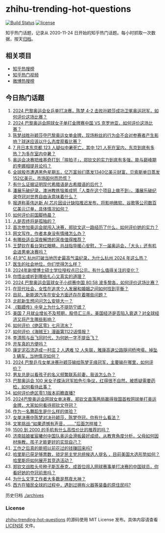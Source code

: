 # zhihu-trending-hot-questions

[![Build Status](https://github.com/justjavac/zhihu-trending-hot-questions/workflows/ci/badge.svg?branch=master)](https://github.com/justjavac/zhihu-trending-hot-questions/actions)
[![license](https://img.shields.io/github/license/justjavac/zhihu-trending-hot-questions)](https://github.com/justjavac/zhihu-trending-hot-questions/blob/master/LICENSE)

知乎热门话题，记录从 2020-11-24
日开始的知乎热门话题。每小时抓取一次数据，按天[归档](./archives)。

## 相关项目

- [知乎热搜榜](https://github.com/justjavac/zhihu-trending-top-search)
- [知乎热门视频](https://github.com/justjavac/zhihu-trending-hot-video)
- [微博热搜榜](https://github.com/justjavac/weibo-trending-hot-search)

## 今日热门话题

<!-- BEGIN -->
<!-- 最后更新时间 Sun Aug 04 2024 07:18:58 GMT+0800 (China Standard Time) -->

1. [2024 巴黎奥运会女乒单打决赛，陈梦 4-2 击败孙颖莎成功卫冕奥运冠军，如何评价这场比赛？](https://www.zhihu.com/question/663368708)
1. [2024 巴黎奥运会网球女子单打金牌赛中国 VS 克罗地亚，如何评价这场比赛？](https://www.zhihu.com/question/663372958)
1. [陈梦战胜孙颖莎夺巴黎奥运女单金牌，现场粉丝的行为会不会对参赛者产生影响？球迷应该以什么态度观看比赛？](https://www.zhihu.com/question/663372550)
1. [7 月日本东京都 123 人疑似中暑死亡，其中 121 人死在室内，东京到底有多热？为多在室内中暑？](https://www.zhihu.com/question/663345461)
1. [奥运会决赛把维基奇打到「摔拍子」，郑钦文的实力到底有多强，能与巅峰期的李娜相提并论吗？](https://www.zhihu.com/question/663379723)
1. [全球股市遭遇黑色星期五，亿万富翁们蒸发1340亿美元财富，贝索斯单日蒸发152亿美元，市场因何而恐慌？](https://www.zhihu.com/question/663362873)
1. [有什么证据证明现代希腊语是古希腊语的后代？](https://www.zhihu.com/question/663157712)
1. [潘展乐破纪录，澳洲教练恼羞成怒「人类在这个项目上做不到」，潘展乐破纪录夺冠对世界自由泳意味着什么？](https://www.zhihu.com/question/663319085)
1. [报道称英伟达新 AI 芯片因设计缺陷推迟发布，将影响微软、谷歌等公司数百亿美元订单，具体情况如何？](https://www.zhihu.com/question/663328230)
1. [如何评价前国脚杨晨？](https://www.zhihu.com/question/24324908)
1. [人是否终将是孤独的？](https://www.zhihu.com/question/663072593)
1. [首次参加奥运会就闯入决赛，郑钦文这一路经历了什么，如何评价她的实力？](https://www.zhihu.com/question/663195148)
1. [网文写作，作者本身没有情绪怎么办？](https://www.zhihu.com/question/662533855)
1. [有哪些适合深夜解馋的宵夜值得推荐？](https://www.zhihu.com/question/614546581)
1. [王楚钦在看台哭红眼睛，肖战指导暖心安慰，下一届奥运会，「大头」还有机会进男单决赛吗？](https://www.zhihu.com/question/663297660)
1. [41.9℃ 杭州打破当地历史最高气温纪录，为什么杭州 2024 年这么热？](https://www.zhihu.com/question/662301279)
1. [医生的社会地位，你们觉得怎么样？](https://www.zhihu.com/question/578715498)
1. [2024年新增博士硕士学位授权点已公示，有什么值得关注的变化？](https://www.zhihu.com/question/663171065)
1. [你悟出或听到哪些扎心又真实的道理？](https://www.zhihu.com/question/663165110)
1. [2024 巴黎奥运会篮球女子小组赛中国 80:58 波多黎各，如何评价这场比赛？](https://www.zhihu.com/question/663344514)
1. [在现代社会，女性在追求个人发展和婚姻之间如何找到平衡？](https://www.zhihu.com/question/663176731)
1. [目前，新能源汽车在安全方面还存在着哪些问题？](https://www.zhihu.com/question/604171975)
1. [北航新生想问问怎么安排大一？](https://www.zhihu.com/question/662936780)
1. [《甄嬛传》中皇上为什么不提防宁嫔？](https://www.zhihu.com/question/662816967)
1. [美国 7 月就业增长不及预期，股债汇三杀，美国经济是否陷入衰退？对全球经济又将产生哪些影响？](https://www.zhihu.com/question/663335337)
1. [如何评价《绝区零》七月流水？](https://www.zhihu.com/question/663238720)
1. [如何评价《海贼王》漫画第1122话情报？](https://www.zhihu.com/question/662939124)
1. [李清照与岳飞同时代，为何她一字不提岳飞？](https://www.zhihu.com/question/658635675)
1. [开车真的方便吗？](https://www.zhihu.com/question/563252654)
1. [康定泥石流造成一村庄 2 人遇难 12 人失联，雅康高速公路隧间桥垮塌，掉坠 3 辆车，当地情况如何？](https://www.zhihu.com/question/663322309)
1. [2024 巴黎乒乓女单决赛孙颖莎输给陈梦无缘冠军，主要输在哪里，如何评价？](https://www.zhihu.com/question/663372321)
1. [男友总是以看孩子的名义频繁联系前妻，我该怎么办？](https://www.zhihu.com/question/663146481)
1. [巴黎奥运会 100 米女子蝶泳冠军脸色引争议，红得很不自然，被质疑需要药检，如何看待此事？](https://www.zhihu.com/question/662844861)
1. [如何评价绝区零1.1版本前瞻直播?](https://www.zhihu.com/question/663365457)
1. [2024巴黎奥运会网球女单决赛，郑钦文直落两局赢得我国首枚网球单打奥运金牌，大家如何看待郑钦文夺冠？](https://www.zhihu.com/question/663378155)
1. [作为一名舞蹈生是什么样的体验？](https://www.zhihu.com/question/47914832)
1. [女单决赛中陈梦对决孙颖莎，陈梦夺冠，你有什么看法？](https://www.zhihu.com/question/663372245)
1. [文笔挑战:“如果遗憾有声音，……”后面怎样接？](https://www.zhihu.com/question/661789069)
1. [1500 到 2000 的手机有什么高性价比的推荐的吗？](https://www.zhihu.com/question/662862969)
1. [济南姑娘崔宸曦创中国队奥运会滑板最好成绩，从教育角度分析，父母如何因材施教，孩子才能更好的实现自己？](https://www.zhihu.com/question/663055356)
1. [工作之后真的能把以前花过的钱赚回来吗?](https://www.zhihu.com/question/663115367)
1. [哈里斯已获足够票数，锁定民主党总统候选人提名 ，目前美国大选形势如何？哈里斯将如何展开其竞选活动？](https://www.zhihu.com/question/663328355)
1. [郑钦文战胜头号种子斯瓦泰克，成首位闯入网球赛事单打决赛的中国球员，你看好她的夺冠前景吗？](https://www.zhihu.com/question/663195117)
1. [为什么文字工作者大多数是熬夜大神？](https://www.zhihu.com/question/662937467)
1. [西方在殖民全球的过程中，遇到过拥有火器等装备的原住民吗?](https://www.zhihu.com/question/611089690)

<!-- END -->

历史归档 [./archives](./archives)

### License

[zhihu-trending-hot-questions](https://github.com/justjavac/zhihu-trending-hot-questions)
的源码使用 MIT License 发布。具体内容请查看 [LICENSE](./LICENSE) 文件。
